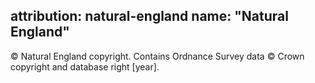 attribution: natural-england
name: "Natural England"
---

© Natural England copyright. Contains Ordnance Survey data © Crown copyright and database right [year].
